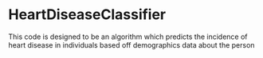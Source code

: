 # HeartDiseaseClassifier
This code is designed to be an algorithm which predicts the incidence of heart disease in individuals based off demographics data about the person
